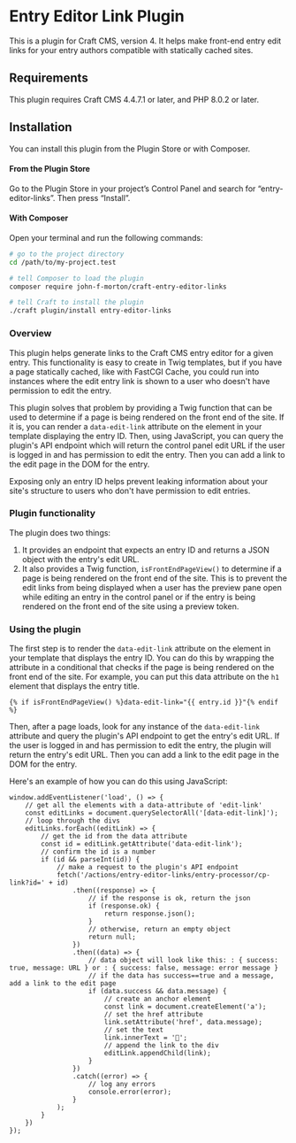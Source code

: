 # Entry Editor Link Plugin

This is a plugin for Craft CMS, version 4. It helps make front-end entry edit links for your entry authors compatible with statically cached sites.

## Requirements

This plugin requires Craft CMS 4.4.7.1 or later, and PHP 8.0.2 or later.

## Installation

You can install this plugin from the Plugin Store or with Composer.

#### From the Plugin Store

Go to the Plugin Store in your project’s Control Panel and search for “entry-editor-links”. Then press “Install”.

#### With Composer

Open your terminal and run the following commands:

```bash
# go to the project directory
cd /path/to/my-project.test

# tell Composer to load the plugin
composer require john-f-morton/craft-entry-editor-links

# tell Craft to install the plugin
./craft plugin/install entry-editor-links
```

### Overview

This plugin helps generate links to the Craft CMS entry editor for a given entry. This functionality is easy to create in Twig templates, but if you have a page statically cached, like with FastCGI Cache, you could run into instances where the edit entry link is shown to a user who doesn't have permission to edit the entry.

This plugin solves that problem by providing a Twig function that can be used to determine if a page is being rendered on the front end of the site. If it is, you can render a `data-edit-link` attribute on the element in your template displaying the entry ID. Then, using JavaScript, you can query the plugin's API endpoint which will return the control panel edit URL if the user is logged in and has permission to edit the entry. Then you can add a link to the edit page in the DOM for the entry.

Exposing only an entry ID helps prevent leaking information about your site's structure to users who don't have permission to edit entries.

### Plugin functionality

The plugin does two things:

1. It provides an endpoint that expects an entry ID and returns a JSON object with the entry's edit URL.
2. It also provides a Twig function, `isFrontEndPageView()` to determine if a page is being rendered on the front end of the site. This is to prevent the edit links from being displayed when a user has the preview pane open while editing an entry in the control panel or if the entry is being rendered on the front end of the site using a preview token.

### Using the plugin

The first step is to render the `data-edit-link` attribute on the element in your template that displays the entry ID. You can do this by wrapping the attribute in a conditional that checks if the page is being rendered on the front end of the site. For example, you can put this data attribute on the `h1` element that displays the entry title.

```
{% if isFrontEndPageView() %}data-edit-link="{{ entry.id }}"{% endif %}
```

Then, after a page loads, look for any instance of the `data-edit-link` attribute and query the plugin's API endpoint to get the entry's edit URL. If the user is logged in and has permission to edit the entry, the plugin will return the entry's edit URL. Then you can add a link to the edit page in the DOM for the entry.

Here's an example of how you can do this using JavaScript:

```
window.addEventListener('load', () => {
    // get all the elements with a data-attribute of 'edit-link'
    const editLinks = document.querySelectorAll('[data-edit-link]');
    // loop through the divs
    editLinks.forEach((editLink) => {
        // get the id from the data attribute
        const id = editLink.getAttribute('data-edit-link');
        // confirm the id is a number
        if (id && parseInt(id)) {
            // make a request to the plugin's API endpoint
            fetch('/actions/entry-editor-links/entry-processor/cp-link?id=' + id)
                .then((response) => {
                    // if the response is ok, return the json
                    if (response.ok) {
                        return response.json();
                    }
                    // otherwise, return an empty object
                    return null;
                })
                .then((data) => {
                    // data object will look like this: : { success: true, message: URL } or : { success: false, message: error message }
                    // if the data has success==true and a message, add a link to the edit page
                    if (data.success && data.message) {
                        // create an anchor element
                        const link = document.createElement('a');
                        // set the href attribute
                        link.setAttribute('href', data.message);
                        // set the text
                        link.innerText = '📝';
                        // append the link to the div
                        editLink.appendChild(link);
                    }
                })
                .catch((error) => {
                    // log any errors
                    console.error(error);
                }
            );
        }
    })
});
```
